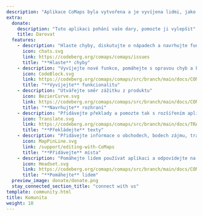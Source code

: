 ```yaml
---
description: "Aplikace CoMaps byla vytvořena a je vyvíjena lidmi, jako jste vy"
extra:
  donate:
    description: "Tuto aplikaci pohání vaše dary, pomozte ji vylepšit"
    title: Darovat
  features:
    - description: "Hlaste chyby, diskutujte o nápadech a navrhujte funkce"
      icon: chats.svg
      link: https://codeberg.org/comaps/comaps/issues
      title: "**Hlaste** chyby"
    - description: "Vyvíjejte nové funkce, pomáhejte s opravou chyb a kontrolujte kód"
      icon: CodeBlock.svg
      link: https://codeberg.org/comaps/comaps/src/branch/main/docs/CONTRIBUTING.md
      title: "**Vyvíjejte** funkcionalitu"
    - description: "Utvářejte směr zážitku z produktu"
      icon: BezierCurve.svg
      link: https://codeberg.org/comaps/comaps/src/branch/main/docs/CONTRIBUTING.md
      title: "**Navrhujte** rozhraní"
    - description: "Přidávejte překlady a pomozte tak s rozšířením aplikace mezi další lidi po celém světě"
      icon: Translate.svg
      link: https://codeberg.org/comaps/comaps/src/branch/main/docs/TRANSLATIONS.md
      title: "**Překládejte** texty"
    - description: "Přidávejte informace o obchodech, bodech zájmu, trasách a veřejné dopravě do OpenStreetMap"
      icon: MapPinLine.svg
      link: /support/editing-with-CoMaps
      title: "**Přidávejte** místa"
    - description: "Pomáhejte lidem používat aplikaci a odpovídejte na otázky"
      icon: Headset.svg
      link: https://codeberg.org/comaps/comaps/src/branch/main/docs/CONTRIBUTING.md
      title: "**Pomáhejte** lidem"
  preview_image: donate/donate.png
  stay_connected_section_title: "connect with us"
template: community.html
title: Komunita
weight: 10
---
```

